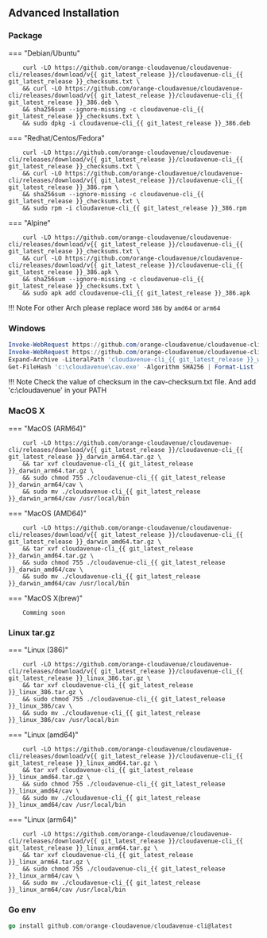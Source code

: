 ## Advanced Installation

### Package
=== "Debian/Ubuntu"

        curl -LO https://github.com/orange-cloudavenue/cloudavenue-cli/releases/download/v{{ git_latest_release }}/cloudavenue-cli_{{ git_latest_release }}_checksums.txt \
        && curl -LO https://github.com/orange-cloudavenue/cloudavenue-cli/releases/download/v{{ git_latest_release }}/cloudavenue-cli_{{ git_latest_release }}_386.deb \
        && sha256sum --ignore-missing -c cloudavenue-cli_{{ git_latest_release }}_checksums.txt \
        && sudo dpkg -i cloudavenue-cli_{{ git_latest_release }}_386.deb

=== "Redhat/Centos/Fedora"

        curl -LO https://github.com/orange-cloudavenue/cloudavenue-cli/releases/download/v{{ git_latest_release }}/cloudavenue-cli_{{ git_latest_release }}_checksums.txt \
        && curl -LO https://github.com/orange-cloudavenue/cloudavenue-cli/releases/download/v{{ git_latest_release }}/cloudavenue-cli_{{ git_latest_release }}_386.rpm \
        && sha256sum --ignore-missing -c cloudavenue-cli_{{ git_latest_release }}_checksums.txt \
        && sudo rpm -i cloudavenue-cli_{{ git_latest_release }}_386.rpm

=== "Alpine"

        curl -LO https://github.com/orange-cloudavenue/cloudavenue-cli/releases/download/v{{ git_latest_release }}/cloudavenue-cli_{{ git_latest_release }}_checksums.txt \
        && curl -LO https://github.com/orange-cloudavenue/cloudavenue-cli/releases/download/v{{ git_latest_release }}/cloudavenue-cli_{{ git_latest_release }}_386.apk \
        && sha256sum --ignore-missing -c cloudavenue-cli_{{ git_latest_release }}_checksums.txt \
        && sudo apk add cloudavenue-cli_{{ git_latest_release }}_386.apk
        
!!! Note
        For other Arch please replace word `386` by `amd64` or `arm64`

### Windows
``` powershell
Invoke-WebRequest https://github.com/orange-cloudavenue/cloudavenue-cli/releases/download/v{{ git_latest_release }}/cloudavenue-cli_{{ git_latest_release }}_checksums.txt -OutFile "cav-checksum.txt"
Invoke-WebRequest https://github.com/orange-cloudavenue/cloudavenue-cli/releases/download/v{{ git_latest_release }}/cloudavenue-cli_{{ git_latest_release }}_windows_amd64.zip -OutFile "cloudavenue-cli_{{ git_latest_release }}_windows_amd64.zip"
Expand-Archive -LiteralPath 'cloudavenue-cli_{{ git_latest_release }}_windows_amd64.zip' -DestinationPath 'c:\cloudavenue\' 
Get-FileHash 'c:\cloudavenue\cav.exe' -Algorithm SHA256 | Format-List
```
!!! Note
        Check the value of checksum in the cav-checksum.txt file. And add 'c:\cloudavenue\' in your PATH

### MacOS X
=== "MacOS (ARM64)"

        curl -LO https://github.com/orange-cloudavenue/cloudavenue-cli/releases/download/v{{ git_latest_release }}/cloudavenue-cli_{{ git_latest_release }}_darwin_arm64.tar.gz \
        && tar xvf cloudavenue-cli_{{ git_latest_release }}_darwin_arm64.tar.gz \
        && sudo chmod 755 ./cloudavenue-cli_{{ git_latest_release }}_darwin_arm64/cav \
        && sudo mv ./cloudavenue-cli_{{ git_latest_release }}_darwin_arm64/cav /usr/local/bin

=== "MacOS (AMD64)"

        curl -LO https://github.com/orange-cloudavenue/cloudavenue-cli/releases/download/v{{ git_latest_release }}/cloudavenue-cli_{{ git_latest_release }}_darwin_amd64.tar.gz \
        && tar xvf cloudavenue-cli_{{ git_latest_release }}_darwin_amd64.tar.gz \
        && sudo chmod 755 ./cloudavenue-cli_{{ git_latest_release }}_darwin_amd64/cav \
        && sudo mv ./cloudavenue-cli_{{ git_latest_release }}_darwin_amd64/cav /usr/local/bin

=== "MacOS X(brew)"

        Comming soon

### Linux tar.gz
=== "Linux (386)"

        curl -LO https://github.com/orange-cloudavenue/cloudavenue-cli/releases/download/v{{ git_latest_release }}/cloudavenue-cli_{{ git_latest_release }}_linux_386.tar.gz \
        && tar xvf cloudavenue-cli_{{ git_latest_release }}_linux_386.tar.gz \
        && sudo chmod 755 ./cloudavenue-cli_{{ git_latest_release }}_linux_386/cav \
        && sudo mv ./cloudavenue-cli_{{ git_latest_release }}_linux_386/cav /usr/local/bin

=== "Linux (amd64)"

        curl -LO https://github.com/orange-cloudavenue/cloudavenue-cli/releases/download/v{{ git_latest_release }}/cloudavenue-cli_{{ git_latest_release }}_linux_amd64.tar.gz \
        && tar xvf cloudavenue-cli_{{ git_latest_release }}_linux_amd64.tar.gz \
        && sudo chmod 755 ./cloudavenue-cli_{{ git_latest_release }}_linux_amd64/cav \
        && sudo mv ./cloudavenue-cli_{{ git_latest_release }}_linux_amd64/cav /usr/local/bin

=== "Linux (arm64)"

        curl -LO https://github.com/orange-cloudavenue/cloudavenue-cli/releases/download/v{{ git_latest_release }}/cloudavenue-cli_{{ git_latest_release }}_linux_arm64.tar.gz \
        && tar xvf cloudavenue-cli_{{ git_latest_release }}_linux_arm64.tar.gz \
        && sudo chmod 755 ./cloudavenue-cli_{{ git_latest_release }}_linux_arm64/cav \
        && sudo mv ./cloudavenue-cli_{{ git_latest_release }}_linux_arm64/cav /usr/local/bin

### Go env
``` go
go install github.com/orange-cloudavenue/cloudavenue-cli@latest
```